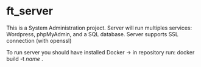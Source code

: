 # ft_server
This is a System Administration project.
Server will run multiples services: Wordpress, phpMyAdmin, and a SQL database.
Server supports SSL connection (with openssl)

To run server you should have installed Docker -> in repository run: docker build -t *name* . 
